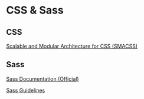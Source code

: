 # CSS & Sass

## CSS

[Scalable and Modular Architecture for CSS (SMACSS)](https://smacss.com/book)

## Sass

[Sass Documentation (Official)](http://sass-lang.com/documentation/file.SASS_REFERENCE.html)

[Sass Guidelines](http://sass-guidelin.es/)
